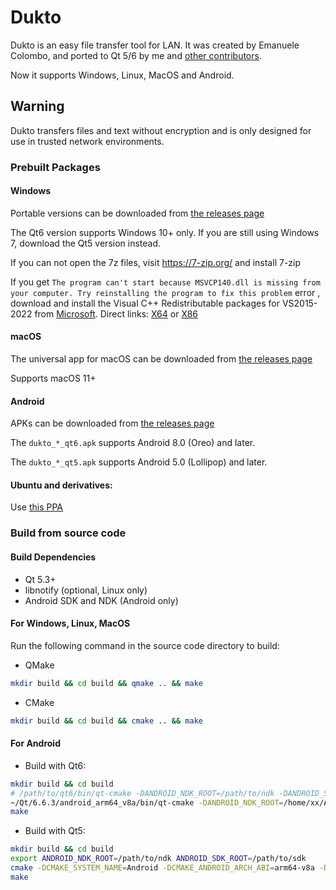 # Dukto

Dukto is an easy file transfer tool for LAN. It was created by Emanuele Colombo, and ported to Qt 5/6 by me and [other contributors](https://github.com/xuzhen/dukto-qt5/graphs/contributors).

Now it supports Windows, Linux, MacOS and Android.

## Warning
Dukto transfers files and text without encryption and is only designed for use in trusted network environments.

### Prebuilt Packages

#### Windows
Portable versions can be downloaded from [the releases page](https://github.com/xuzhen/dukto-qt5/releases)

The Qt6 version supports Windows 10+ only. If you are still using Windows 7, download the Qt5 version instead.

If you can not open the 7z files, visit https://7-zip.org/ and install 7-zip

If you get `The program can't start because MSVCP140.dll is missing from your computer. Try reinstalling the program to fix this problem` error , download and install the Visual C++ Redistributable packages for VS2015-2022 from [Microsoft](https://learn.microsoft.com/en-US/cpp/windows/latest-supported-vc-redist#visual-studio-2015-2017-2019-and-2022). 
Direct links: [X64](https://aka.ms/vs/17/release/vc_redist.x64.exe) or [X86](https://aka.ms/vs/17/release/vc_redist.x86.exe)

#### macOS
The universal app for macOS can be downloaded from [the releases page](https://github.com/xuzhen/dukto-qt5/releases)

Supports macOS 11+

#### Android
APKs can be downloaded from [the releases page](https://github.com/xuzhen/dukto-qt5/releases)

The `dukto_*_qt6.apk` supports Android 8.0 (Oreo) and later.

The `dukto_*_qt5.apk` supports Android 5.0 (Lollipop) and later.

#### Ubuntu and derivatives:
Use [this PPA](https://launchpad.net/~xuzhen666/+archive/ubuntu/dukto) 

### Build from source code


#### Build Dependencies

* Qt 5.3+
* libnotify (optional, Linux only)
* Android SDK and NDK (Android only)

#### For Windows, Linux, MacOS

Run the following command in the source code directory to build:

* QMake 
```sh
mkdir build && cd build && qmake .. && make
```

* CMake 
```sh
mkdir build && cd build && cmake .. && make
```

#### For Android

* Build with Qt6:
```sh
mkdir build && cd build
# /path/to/qt6/bin/qt-cmake -DANDROID_NDK_ROOT=/path/to/ndk -DANDROID_SDK_ROOT=/path/to/sdk ..
~/Qt/6.6.3/android_arm64_v8a/bin/qt-cmake -DANDROID_NDK_ROOT=/home/xx/Android/Sdk/ndk/25.2.9519653 -DANDROID_SDK_ROOT=/home/xx/Android/Sdk
make
```

* Build with Qt5:
```sh
mkdir build && cd build
export ANDROID_NDK_ROOT=/path/to/ndk ANDROID_SDK_ROOT=/path/to/sdk
cmake -DCMAKE_SYSTEM_NAME=Android -DCMAKE_ANDROID_ARCH_ABI=arm64-v8a -DQT_CMAKE_ROOT=/path/to/qt/cmake ..
make
```
